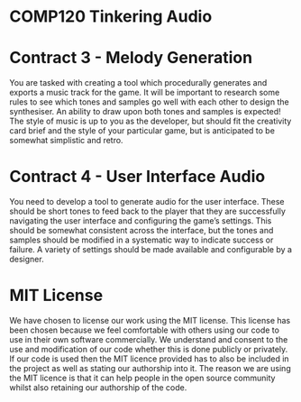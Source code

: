 # COMP120 Tinkering Audio

# Contract 3 - Melody Generation
You are tasked with creating a tool which procedurally generates and exports
a music track for the game. It will be important to research some rules to see
which tones and samples go well with each other to design the synthesiser. An
ability to draw upon both tones and samples is expected! The style of music
is up to you as the developer, but should fit the creativity card brief and the
style of your particular game, but is anticipated to be somewhat simplistic and
retro.

# Contract 4 - User Interface Audio
You need to develop a tool to generate audio for the user interface. These
should be short tones to feed back to the player that they are successfully
navigating the user interface and configuring the game’s settings. This should
be somewhat consistent across the interface, but the tones and samples
should be modified in a systematic way to indicate success or failure. A variety
of settings should be made available and configurable by a designer.

# MIT License
We have chosen to license our work using the MIT license. This license has been chosen because we feel comfortable with others using our code to use in their own software commercially. We understand and consent to the use and modification of our code whether this is done publicly or privately. If our code is used then the MIT licence provided has to also be included in the project as well as stating our authorship into it. The reason we are using the MIT licence is that it can help people in the open source community whilst also retaining our authorship of the code.
